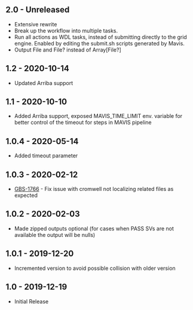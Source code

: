 ## 2.0   - Unreleased
- Extensive rewrite
- Break up the workflow into multiple tasks.
- Run all actions as WDL tasks, instead of submitting directly to the grid engine. Enabled by editing the submit.sh scripts generated by Mavis.
- Output File and File? instead of Array[File?]
## 1.2   - 2020-10-14
- Updated Arriba support
## 1.1   - 2020-10-10
- Added Arriba support, exposed MAVIS_TIME_LIMIT env. variable for better control of the timeout for steps in MAVIS pipeline
## 1.0.4 - 2020-05-14
- Added timeout parameter
## 1.0.3 - 2020-02-12
- [GBS-1766](https://jira.oicr.on.ca/browse/GBS-1766) - Fix issue with cromwell not localizing related files as expected
## 1.0.2 - 2020-02-03
 - Made zipped outputs optional (for cases when PASS SVs are not available the output will be nulls)
## 1.0.1 - 2019-12-20
 - Incremented version to avoid possible collision with older version
## 1.0   - 2019-12-19
 - Initial Release
